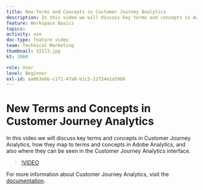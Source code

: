 ```yaml
---
title: New Terms and Concepts in Customer Journey Analytics
description: In this video we will discuss key terms and concepts in Adobe Customer Journey Analytics, how they map to terms and concepts in Adobe Analytics, and also where they can be seen in the Customer Journey Analytics interface.
feature: Workspace Basics
topics: 
activity: use
doc-type: feature video
team: Technical Marketing
thumbnail: 32113.jpg
kt: 3960

role: User
level: Beginner
exl-id: aa063ebb-c171-47a8-b1c5-12f24e1a59b8
---
```

# New Terms and Concepts in Customer Journey Analytics

In this video we will discuss key terms and concepts in Customer Journey Analytics, how they map to terms and concepts in Adobe Analytics, and also where they can be seen in the Customer Journey Analytics interface.

>[!VIDEO](https://video.tv.adobe.com/v/32113/?quality=12&learn=on)

For more information about Customer Journey Analytics, visit the [documentation](https://experienceleague.adobe.com/docs/analytics-platform/using/cja-landing.html).
